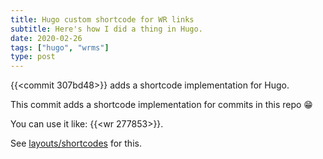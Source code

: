 ```yaml
---
title: Hugo custom shortcode for WR links
subtitle: Here's how I did a thing in Hugo.
date: 2020-02-26
tags: ["hugo", "wrms"]
type: post
---
```


{{<commit 307bd48>}} adds a shortcode implementation for Hugo.

This commit adds a shortcode implementation for commits in this repo 😁

You can use it like: {{<wr 277853>}}.

See [layouts/shortcodes](https://gitlab.wgtn.cat-it.co.nz/chrisburgess/working-loud/-/tree/main/layouts/shortcodes) for this.